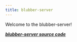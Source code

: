 ```yaml
---
title: blubber-server
---
```

Welcome to the blubber-server!

***[blubber-server source code](src.tar.gz)***
